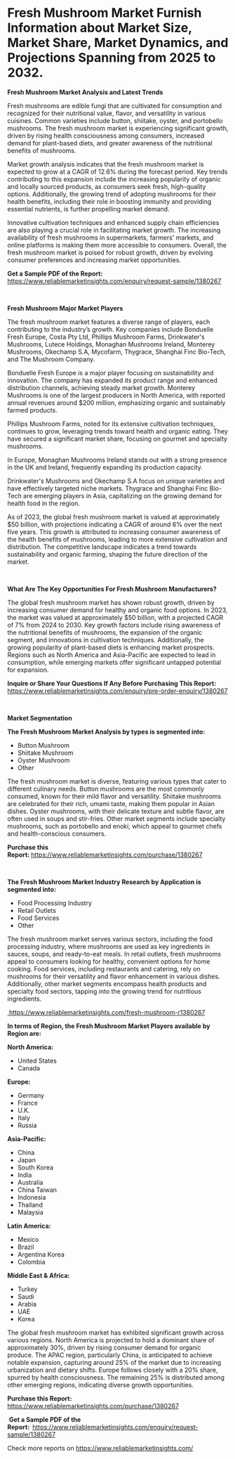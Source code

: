 <p><h1>Fresh Mushroom Market Furnish Information about Market Size, Market Share, Market Dynamics, and Projections Spanning from 2025 to 2032.</h1></p><p><strong>Fresh Mushroom Market Analysis and Latest Trends</strong></p>
<p><p>Fresh mushrooms are edible fungi that are cultivated for consumption and recognized for their nutritional value, flavor, and versatility in various cuisines. Common varieties include button, shiitake, oyster, and portobello mushrooms. The fresh mushroom market is experiencing significant growth, driven by rising health consciousness among consumers, increased demand for plant-based diets, and greater awareness of the nutritional benefits of mushrooms.</p><p>Market growth analysis indicates that the fresh mushroom market is expected to grow at a CAGR of 12.6% during the forecast period. Key trends contributing to this expansion include the increasing popularity of organic and locally sourced products, as consumers seek fresh, high-quality options. Additionally, the growing trend of adopting mushrooms for their health benefits, including their role in boosting immunity and providing essential nutrients, is further propelling market demand.</p><p>Innovative cultivation techniques and enhanced supply chain efficiencies are also playing a crucial role in facilitating market growth. The increasing availability of fresh mushrooms in supermarkets, farmers' markets, and online platforms is making them more accessible to consumers. Overall, the fresh mushroom market is poised for robust growth, driven by evolving consumer preferences and increasing market opportunities.</p></p>
<p><strong>Get a Sample PDF of the Report:&nbsp;</strong> <a href="https://www.reliablemarketinsights.com/enquiry/request-sample/1380267?utm_campaign=3529&utm_medium=2&utm_source=Github&utm_content=ia&utm_term=07042025&utm_id=fresh-mushroom">https://www.reliablemarketinsights.com/enquiry/request-sample/1380267</a></p>
<p>&nbsp;</p>
<p><strong>Fresh Mushroom Major Market Players</strong></p>
<p><p>The fresh mushroom market features a diverse range of players, each contributing to the industry’s growth. Key companies include Bonduelle Fresh Europe, Costa Pty Ltd, Phillips Mushroom Farms, Drinkwater's Mushrooms, Lutece Holdings, Monaghan Mushrooms Ireland, Monterey Mushrooms, Okechamp S.A, Mycofarm, Thygrace, Shanghai Finc Bio-Tech, and The Mushroom Company.</p><p>Bonduelle Fresh Europe is a major player focusing on sustainability and innovation. The company has expanded its product range and enhanced distribution channels, achieving steady market growth. Monterey Mushrooms is one of the largest producers in North America, with reported annual revenues around $200 million, emphasizing organic and sustainably farmed products. </p><p>Phillips Mushroom Farms, noted for its extensive cultivation techniques, continues to grow, leveraging trends toward health and organic eating. They have secured a significant market share, focusing on gourmet and specialty mushrooms. </p><p>In Europe, Monaghan Mushrooms Ireland stands out with a strong presence in the UK and Ireland, frequently expanding its production capacity. </p><p>Drinkwater's Mushrooms and Okechamp S.A focus on unique varieties and have effectively targeted niche markets. Thygrace and Shanghai Finc Bio-Tech are emerging players in Asia, capitalizing on the growing demand for health food in the region.</p><p>As of 2023, the global fresh mushroom market is valued at approximately $50 billion, with projections indicating a CAGR of around 6% over the next five years. This growth is attributed to increasing consumer awareness of the health benefits of mushrooms, leading to more extensive cultivation and distribution. The competitive landscape indicates a trend towards sustainability and organic farming, shaping the future direction of the market.</p></p>
<p>&nbsp;</p>
<p><strong>What Are The Key Opportunities For Fresh Mushroom Manufacturers?</strong></p>
<p><p>The global fresh mushroom market has shown robust growth, driven by increasing consumer demand for healthy and organic food options. In 2023, the market was valued at approximately $50 billion, with a projected CAGR of 7% from 2024 to 2030. Key growth factors include rising awareness of the nutritional benefits of mushrooms, the expansion of the organic segment, and innovations in cultivation techniques. Additionally, the growing popularity of plant-based diets is enhancing market prospects. Regions such as North America and Asia-Pacific are expected to lead in consumption, while emerging markets offer significant untapped potential for expansion.</p></p>
<p><strong>Inquire or Share Your Questions If Any Before Purchasing This Report:</strong> <a href="https://www.reliablemarketinsights.com/enquiry/pre-order-enquiry/1380267?utm_campaign=3529&utm_medium=2&utm_source=Github&utm_content=ia&utm_term=07042025&utm_id=fresh-mushroom">https://www.reliablemarketinsights.com/enquiry/pre-order-enquiry/1380267</a></p>
<p>&nbsp;</p>
<p><strong>Market Segmentation</strong></p>
<p><strong>The Fresh Mushroom Market Analysis by types is segmented into:</strong></p>
<p><ul><li>Button Mushroom</li><li>Shiitake Mushroom</li><li>Oyster Mushroom</li><li>Other</li></ul></p>
<p><p>The fresh mushroom market is diverse, featuring various types that cater to different culinary needs. Button mushrooms are the most commonly consumed, known for their mild flavor and versatility. Shiitake mushrooms are celebrated for their rich, umami taste, making them popular in Asian dishes. Oyster mushrooms, with their delicate texture and subtle flavor, are often used in soups and stir-fries. Other market segments include specialty mushrooms, such as portobello and enoki, which appeal to gourmet chefs and health-conscious consumers.</p></p>
<p><strong>Purchase this Report:&nbsp;</strong><a href="https://www.reliablemarketinsights.com/purchase/1380267?utm_campaign=3529&utm_medium=2&utm_source=Github&utm_content=ia&utm_term=07042025&utm_id=fresh-mushroom">https://www.reliablemarketinsights.com/purchase/1380267</a></p>
<p>&nbsp;</p>
<p><strong>The Fresh Mushroom Market Industry Research by Application is segmented into:</strong></p>
<p><ul><li>Food Processing Industry</li><li>Retail Outlets</li><li>Food Services</li><li>Other</li></ul></p>
<p><p>The fresh mushroom market serves various sectors, including the food processing industry, where mushrooms are used as key ingredients in sauces, soups, and ready-to-eat meals. In retail outlets, fresh mushrooms appeal to consumers looking for healthy, convenient options for home cooking. Food services, including restaurants and catering, rely on mushrooms for their versatility and flavor enhancement in various dishes. Additionally, other market segments encompass health products and specialty food sectors, tapping into the growing trend for nutritious ingredients.</p></p>
<p><a href="https://www.reliablemarketinsights.com/fresh-mushroom-r1380267?utm_campaign=3529&utm_medium=2&utm_source=Github&utm_content=ia&utm_term=07042025&utm_id=fresh-mushroom">&nbsp;https://www.reliablemarketinsights.com/fresh-mushroom-r1380267</a></p>
<p><strong>In terms of Region, the Fresh Mushroom Market Players available by Region are:</strong></p>
<p>
    <p> <strong> North America: </strong>
        <ul>
            <li>United States</li>
            <li>Canada</li>
        </ul>
        </p> 
    <p> <strong> Europe: </strong>
        <ul>
            <li>Germany</li>
            <li>France</li>
            <li>U.K.</li>
            <li>Italy</li>
            <li>Russia</li>
        </ul>
        </p> 
    <p> <strong> Asia-Pacific: </strong>
        <ul>
            <li>China</li>
            <li>Japan</li>
            <li>South Korea</li>
            <li>India</li>
            <li>Australia</li>
            <li>China Taiwan</li>
            <li>Indonesia</li>
            <li>Thailand</li>
            <li>Malaysia</li>
        </ul>
        </p> 
    <p> <strong> Latin America: </strong>
        <ul>
            <li>Mexico</li>
            <li>Brazil</li>
            <li>Argentina Korea</li>
            <li>Colombia</li>
        </ul>
        </p> 
    <p> <strong> Middle East & Africa: </strong>
        <ul>
            <li>Turkey</li>
            <li>Saudi</li>
            <li>Arabia</li>
            <li>UAE</li>
            <li>Korea</li>
        </ul>
    </p>
    </p>
<p><p>The global fresh mushroom market has exhibited significant growth across various regions. North America is projected to hold a dominant share of approximately 30%, driven by rising consumer demand for organic produce. The APAC region, particularly China, is anticipated to achieve notable expansion, capturing around 25% of the market due to increasing urbanization and dietary shifts. Europe follows closely with a 20% share, spurred by health consciousness. The remaining 25% is distributed among other emerging regions, indicating diverse growth opportunities.</p></p>
<p><strong>Purchase this Report: </strong><a href="https://www.reliablemarketinsights.com/purchase/1380267?utm_campaign=3529&utm_medium=2&utm_source=Github&utm_content=ia&utm_term=07042025&utm_id=fresh-mushroom">https://www.reliablemarketinsights.com/purchase/1380267</a></p>
<p>&nbsp;<strong>Get a Sample PDF of the Report:&nbsp;&nbsp;</strong><a href="https://www.reliablemarketinsights.com/enquiry/request-sample/1380267?utm_campaign=3529&utm_medium=2&utm_source=Github&utm_content=ia&utm_term=07042025&utm_id=fresh-mushroom">https://www.reliablemarketinsights.com/enquiry/request-sample/1380267</a></p>
<p><strong></strong></p>
<p>Check more reports on <a href="https://www.reliablemarketinsights.com/?utm_campaign=3529&utm_medium=2&utm_source=Github&utm_content=ia&utm_term=07042025&utm_id=fresh-mushroom">https://www.reliablemarketinsights.com/</a></p>